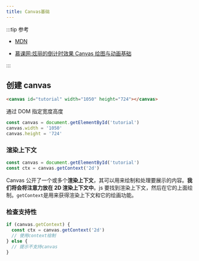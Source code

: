 ```yaml
---
title: Canvas基础
---
```


:::tip 参考

- [MDN](https://developer.mozilla.org/zh-CN/docs/Web/API/Canvas_API/Tutorial)

- [慕课网:炫丽的倒计时效果 Canvas 绘图与动画基础](https://www.imooc.com/learn/133)

:::

## 创建 canvas

```html
<canvas id="tutorial" width="1050" height="724"></canvas>
```

通过 DOM 指定宽度高度

```js
const canvas = document.getElementById('tutorial')
canvas.width = '1050'
canvas.height = '724'
```

### 渲染上下文

```js
const canvas = document.getElementById('tutorial')
const ctx = canvas.getContext('2d')
```

Canvas 公开了一个或多个**渲染上下文**，其可以用来绘制和处理要展示的内容。**我们将会将注意力放在 2D 渲染上下文中**。js 要找到渲染上下文，然后在它的上面绘制。`getContext`是用来获得渲染上下文和它的绘画功能。

### 检查支持性

```js
if (canvas.getContext) {
  const ctx = canvas.getContext('2d')
  // 使用context绘制
} else {
  // 提示不支持canvas
}
```
